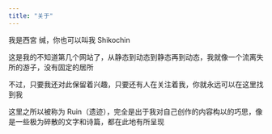 ```yaml
---
title: "关于"
---
```

我是西宮 缄，你也可以叫我 Shikochin

这是我的不知道第几个网站了，从静态到动态到静态再到动态，我就像一个流离失所的游子，没有固定的居所

不过，只要我还对此保留着兴趣，只要还有人在关注着我，你就永远可以在这里找到我

这里之所以被称为 Ruin（遗迹），完全是出于我对自己创作的内容构以的巧思，像是一些极为碎散的文字和诗篇，都在此地有所呈现
